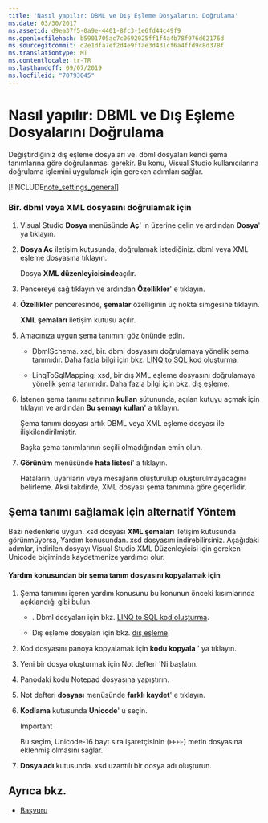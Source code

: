 ```yaml
---
title: 'Nasıl yapılır: DBML ve Dış Eşleme Dosyalarını Doğrulama'
ms.date: 03/30/2017
ms.assetid: d9ea37f5-0a9e-4401-8fc3-1e6fd44c49f9
ms.openlocfilehash: b5901705ac7c0692025ff1f4a4b78f976d62176d
ms.sourcegitcommit: d2e1dfa7ef2d4e9ffae3d431cf6a4ffd9c8d378f
ms.translationtype: MT
ms.contentlocale: tr-TR
ms.lasthandoff: 09/07/2019
ms.locfileid: "70793045"
---
```

# <a name="how-to-validate-dbml-and-external-mapping-files"></a>Nasıl yapılır: DBML ve Dış Eşleme Dosyalarını Doğrulama

Değiştirdiğiniz dış eşleme dosyaları ve. dbml dosyaları kendi şema tanımlarına göre doğrulanması gerekir. Bu konu, Visual Studio kullanıcılarına doğrulama işlemini uygulamak için gereken adımları sağlar.

[!INCLUDE[note_settings_general](../../../../../../includes/note-settings-general-md.md)]

### <a name="to-validate-a-dbml-or-xml-file"></a>Bir. dbml veya XML dosyasını doğrulamak için

1. Visual Studio **Dosya** menüsünde **Aç**' ın üzerine gelin ve ardından **Dosya**' ya tıklayın.

2. **Dosya Aç** iletişim kutusunda, doğrulamak istediğiniz. dbml veya XML eşleme dosyasına tıklayın.

    Dosya **XML düzenleyicisinde**açılır.

3. Pencereye sağ tıklayın ve ardından **Özellikler**' e tıklayın.

4. **Özellikler** penceresinde, **şemalar** özelliğinin üç nokta simgesine tıklayın.

    **XML şemaları** iletişim kutusu açılır.

5. Amacınıza uygun şema tanımını göz önünde edin.

    - DbmlSchema. xsd, bir. dbml dosyasını doğrulamaya yönelik şema tanımıdır. Daha fazla bilgi için bkz. [LINQ to SQL kod oluşturma](code-generation-in-linq-to-sql.md).

    - LinqToSqlMapping. xsd, bir dış XML eşleme dosyasını doğrulamaya yönelik şema tanımıdır. Daha fazla bilgi için bkz. [dış eşleme](external-mapping.md).

6. İstenen şema tanımı satırının **kullan** sütununda, açılan kutuyu açmak için tıklayın ve ardından **Bu şemayı kullan**' a tıklayın.

    Şema tanımı dosyası artık DBML veya XML eşleme dosyası ile ilişkilendirilmiştir.

    Başka şema tanımlarının seçili olmadığından emin olun.

7. **Görünüm** menüsünde **hata listesi**' a tıklayın.

    Hataların, uyarıların veya mesajların oluşturulup oluşturulmayacağını belirleme. Aksi takdirde, XML dosyası şema tanımına göre geçerlidir.

## <a name="alternate-method-for-supplying-schema-definition"></a>Şema tanımı sağlamak için alternatif Yöntem

Bazı nedenlerle uygun. xsd dosyası **XML şemaları** iletişim kutusunda görünmüyorsa, Yardım konusundan. xsd dosyasını indirebilirsiniz. Aşağıdaki adımlar, indirilen dosyayı Visual Studio XML Düzenleyicisi için gereken Unicode biçiminde kaydetmenize yardımcı olur.

#### <a name="to-copy-a-schema-definition-file-from-a-help-topic"></a>Yardım konusundan bir şema tanım dosyasını kopyalamak için

1. Şema tanımını içeren yardım konusunu bu konunun önceki kısımlarında açıklandığı gibi bulun.

    - . Dbml dosyaları için bkz. [LINQ to SQL kod oluşturma](code-generation-in-linq-to-sql.md).

    - Dış eşleme dosyaları için bkz. [dış eşleme](external-mapping.md).

2. Kod dosyasını panoya kopyalamak için **kodu kopyala** ' ya tıklayın.

3. Yeni bir dosya oluşturmak için Not defteri 'Ni başlatın.

4. Panodaki kodu Notepad dosyasına yapıştırın.

5. Not defteri **dosyası** menüsünde **farklı kaydet**' e tıklayın.

6. **Kodlama** kutusunda **Unicode**' u seçin.

    > [!IMPORTANT]
    > Bu seçim, Unicode-16 bayt sıra işaretçisinin (`FFFE`) metin dosyasına eklenmiş olmasını sağlar.

7. **Dosya adı** kutusunda. xsd uzantılı bir dosya adı oluşturun.

## <a name="see-also"></a>Ayrıca bkz.

- [Başvuru](reference.md)
